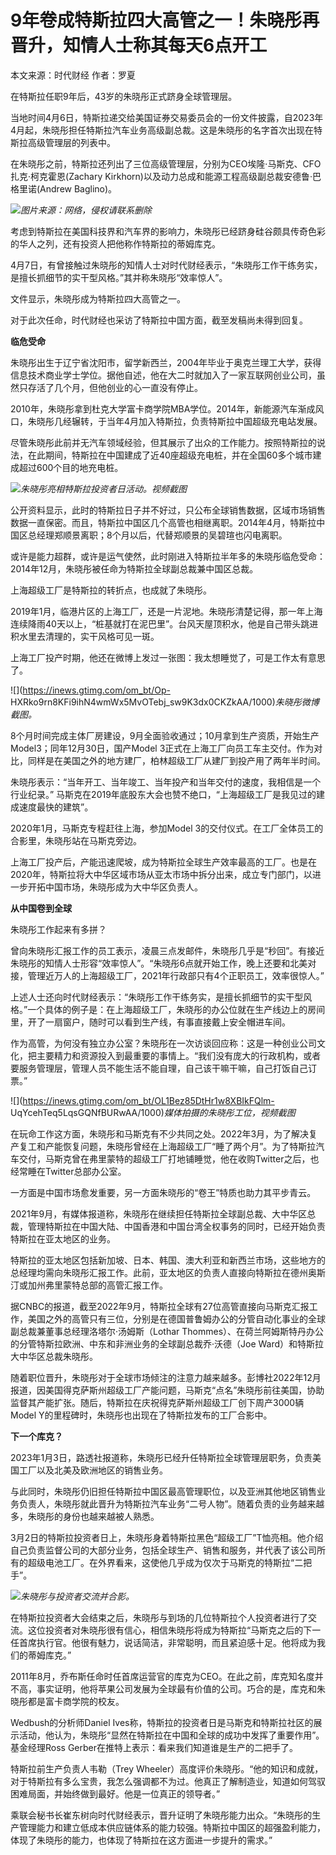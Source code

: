 # 9年卷成特斯拉四大高管之一！朱晓彤再晋升，知情人士称其每天6点开工

本文来源：时代财经 作者：罗夏

在特斯拉任职9年后，43岁的朱晓彤正式跻身全球管理层。

当地时间4月6日，特斯拉递交给美国证券交易委员会的一份文件披露，自2023年4月起，朱晓彤担任特斯拉汽车业务高级副总裁。这是朱晓彤的名字首次出现在特斯拉高级管理层的列表中。

在朱晓彤之前，特斯拉还列出了三位高级管理层，分别为CEO埃隆·马斯克、CFO扎克·柯克霍恩(Zachary
Kirkhorn)以及动力总成和能源工程高级副总裁安德鲁·巴格里诺(Andrew Baglino)。

![](https://inews.gtimg.com/om_bt/OB_kqGRiXvkBec6VPD4ZBl8VkVQ1iaUxl0IA9Ve6l8wNwAA/1000)_图片来源：网络，侵权请联系删除_

考虑到特斯拉在美国科技界和汽车界的影响力，朱晓彤已经跻身硅谷颇具传奇色彩的华人之列，还有投资人把他称作特斯拉的蒂姆库克。

4月7日，有曾接触过朱晓彤的知情人士对时代财经表示，“朱晓彤工作干练务实，是擅长抓细节的实干型风格。”其并称朱晓彤“效率惊人”。

文件显示，朱晓彤成为特斯拉四大高管之一。

对于此次任命，时代财经也采访了特斯拉中国方面，截至发稿尚未得到回复。

**临危受命**

朱晓彤出生于辽宁省沈阳市，留学新西兰，2004年毕业于奥克兰理工大学，获得信息技术商业学士学位。据他自述，他在大二时就加入了一家互联网创业公司，虽然只存活了几个月，但他创业的心一直没有停止。

2010年，朱晓彤拿到杜克大学富卡商学院MBA学位。2014年，新能源汽车渐成风口，朱晓彤几经辗转，于当年4月加入特斯拉，负责特斯拉中国超级充电站发展。

尽管朱晓彤此前并无汽车领域经验，但其展示了出众的工作能力。按照特斯拉的说法，在此期间，特斯拉在中国建成了近40座超级充电桩，并在全国60多个城市建成超过600个目的地充电桩。

![](https://inews.gtimg.com/om_bt/ORct9NT5JPlaSeqojk_pR31kjIO9ZeaqxJMppszexRmdgAA/1000)_朱晓彤亮相特斯拉投资者日活动。视频截图_

公开资料显示，此时的特斯拉日子并不好过，只公布全球销售数据，区域市场销售数据一直保密。而且，特斯拉中国区几个高管也相继离职。2014年4月，特斯拉中国区总经理郑顺景离职；8个月以后，代替郑顺景的吴碧瑄也闪电离职。

或许是能力超群，或许是运气使然，此时刚进入特斯拉半年多的朱晓彤临危受命：2014年12月，朱晓彤被任命为特斯拉全球副总裁兼中国区总裁。

上海超级工厂是特斯拉的转折点，也成就了朱晓彤。

2019年1月，临港片区的上海工厂，还是一片泥地。朱晓彤清楚记得，那一年上海连续降雨40天以上，“桩基就打在泥巴里”。台风天屋顶积水，他是自己带头跳进积水里去清理的，实干风格可见一斑。

上海工厂投产时期，他还在微博上发过一张图：我太想睡觉了，可是工作太有意思了。

![](https://inews.gtimg.com/om_bt/Op-
HXRko9rn8KFi9ihN4wmWx5MvOTebj_sw9K3dx0CKZkAA/1000)_朱晓彤微博截图。_

8个月时间完成主体厂房建设，9月全面验收通过；10月拿到生产资质，开始生产Model3；同年12月30日，国产Model
3正式在上海工厂向员工车主交付。作为对比，同样是在美国之外的地方建厂，柏林超级工厂从建厂到投产用了两年半时间。

朱晓彤表示：“当年开工、当年竣工、当年投产和当年交付的速度，我相信是一个行业纪录。”
马斯克在2019年底股东大会也赞不绝口，“上海超级工厂是我见过的建成速度最快的建筑”。

2020年1月，马斯克专程赶往上海，参加Model 3的交付仪式。在工厂全体员工的合影里，朱晓彤站在马斯克旁边。

上海工厂投产后，产能迅速爬坡，成为特斯拉全球生产效率最高的工厂。也是在2020年，特斯拉将大中华区域市场从亚太市场中拆分出来，成立专门部门，以进一步开拓中国市场，朱晓彤成为大中华区负责人。

**从中国卷到全球**

朱晓彤工作起来有多拼？

曾向朱晓彤汇报工作的员工表示，凌晨三点发邮件，朱晓彤几乎是“秒回”。有接近朱晓彤的知情人士形容“效率惊人”。“朱晓彤6点就开始工作，晚上还要和北美对接，管理近万人的上海超级工厂，2021年行政部只有4个正职员工，效率很惊人。”

上述人士还向时代财经表示：“朱晓彤工作干练务实，是擅长抓细节的实干型风格。”一个具体的例子是：在上海超级工厂，朱晓彤的办公位就在生产线边上的房间里，开了一扇窗户，随时可以看到生产线，有事直接戴上安全帽进车间。

作为高管，为何没有独立办公室？朱晓彤在一次访谈回应称：这是一种创业公司文化，把主要精力和资源投入到最重要的事情上。“我们没有庞大的行政机构，或者要服务管理层，管理人员不能生活不能自理，自己该干嘛干嘛，自己打饭自己订票。”

![](https://inews.gtimg.com/om_bt/OL1Bez85DtHr1w8XBIkFQlm-
UqYcehTeq5LqsGQNfBURwAA/1000)_媒体拍摄的朱晓彤工位，视频截图_

在玩命工作这方面，朱晓彤和马斯克有不少共同之处。2022年3月，为了解决复产复工和产能恢复问题，朱晓彤曾经在上海超级工厂“睡了两个月”。为了特斯拉汽车交付，马斯克曾在弗里蒙特的超级工厂打地铺睡觉，他在收购Twitter之后，也经常睡在Twitter总部办公室。

一方面是中国市场愈发重要，另一方面朱晓彤的“卷王”特质也助力其平步青云。

2021年9月，有媒体报道称，朱晓彤在继续担任特斯拉全球副总裁、大中华区总裁，管理特斯拉在中国大陆、中国香港和中国台湾全权事务的同时，已经开始负责特斯拉在亚太地区的业务。

特斯拉的亚太地区包括新加坡、日本、韩国、澳大利亚和新西兰市场，这些地方的总经理均需向朱晓彤汇报工作。此前，亚太地区的负责人直接向特斯拉在德州奥斯汀或加州弗里蒙特总部的高管汇报工作。

据CNBC的报道，截至2022年9月，特斯拉全球有27位高管直接向马斯克汇报工作，美国之外的高管只有三位，分别是在德国普鲁姆办公的分管自动化事业的全球副总裁兼董事总经理洛塔尔·汤姆斯（Lothar
Thommes）、在荷兰阿姆斯特丹办公的分管特斯拉欧洲、中东和非洲业务的全球副总裁乔·沃德（Joe Ward）和特斯拉大中华区总裁朱晓彤。

随着职位晋升，朱晓彤对于全球市场倾注的注意力越来越多。彭博社2022年12月报道，因美国得克萨斯州超级工厂产能问题，马斯克“点名”朱晓彤前往美国，协助监督其产能扩张。随后，特斯拉在庆祝得克萨斯州超级工厂创下周产3000辆Model
Y的里程碑时，朱晓彤也出现在了特斯拉发布的工厂合影中。

**下一个库克？**

2023年1月3日，路透社报道称，朱晓彤已经升任特斯拉全球管理层职务，负责美国工厂以及北美及欧洲地区的销售业务。

与此同时，朱晓彤仍旧担任特斯拉中国区最高管理职位，以及亚洲其他地区销售业务负责人，朱晓彤就此晋升为特斯拉汽车业务“二号人物”。随着负责的业务越来越多，朱晓彤的身份也越来越被人熟悉。

3月2日的特斯拉投资者日上，朱晓彤身着特斯拉黑色“超级工厂”T恤亮相。他介绍自己负责监督公司的大部分业务，包括全球生产、销售和服务，并代表了该公司所有的超级电池工厂。在外界看来，这使他几乎成为仅次于马斯克的特斯拉“二把手”。

![](https://inews.gtimg.com/om_bt/OPt0fPF0DUrm9XsCVEjG_YmszNr3uzkl7IEMYyi8mWZ6wAA/1000)_朱晓彤与投资者交流并合影。_

在特斯拉投资者大会结束之后，朱晓彤与到场的几位特斯拉个人投资者进行了交流。这位投资者对朱晓彤很有信心，相信朱晓彤将成为特斯拉“马斯克之后的下一任首席执行官。他很有魅力，说话简洁，非常聪明，而且紧迫感十足。他将成为我们的蒂姆库克。”

2011年8月，乔布斯任命时任首席运营官的库克为CEO。在此之前，库克知名度并不高，事实证明，他将苹果公司发展为全球最有价值的公司。巧合的是，库克和朱晓彤都是富卡商学院的校友。

Wedbush的分析师Daniel
Ives称，特斯拉的投资者日是马斯克和特斯拉社区的展示活动，他认为，朱晓彤“显然在特斯拉在中国和全球的成功中发挥了重要作用”。基金经理Ross
Gerber在推特上表示：看来我们知道谁是生产的二把手了。

特斯拉前生产负责人韦勒（Trey
Wheeler）高度评价朱晓彤。“他的知识和成就，对于特斯拉有多么宝贵，我怎么强调都不为过。他真正了解制造业，知道如何驾驭困难局面，并始终做到最好。他是一位真正的领导者。”

乘联会秘书长崔东树向时代财经表示，晋升证明了朱晓彤能力出众。“朱晓彤的生产管理能力和建立低成本供应链体系的能力较强。特斯拉中国区的超强盈利能力，体现了朱晓彤的能力，也体现了特斯拉在这方面进一步提升的需求。”

